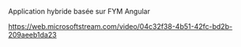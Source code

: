 Application hybride basée sur FYM Angular

https://web.microsoftstream.com/video/04c32f38-4b51-42fc-bd2b-209aeeb1da23